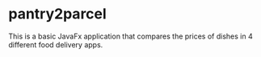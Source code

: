 # pantry2parcel
This is a basic JavaFx application that compares the prices of dishes in 4 different food delivery apps.
